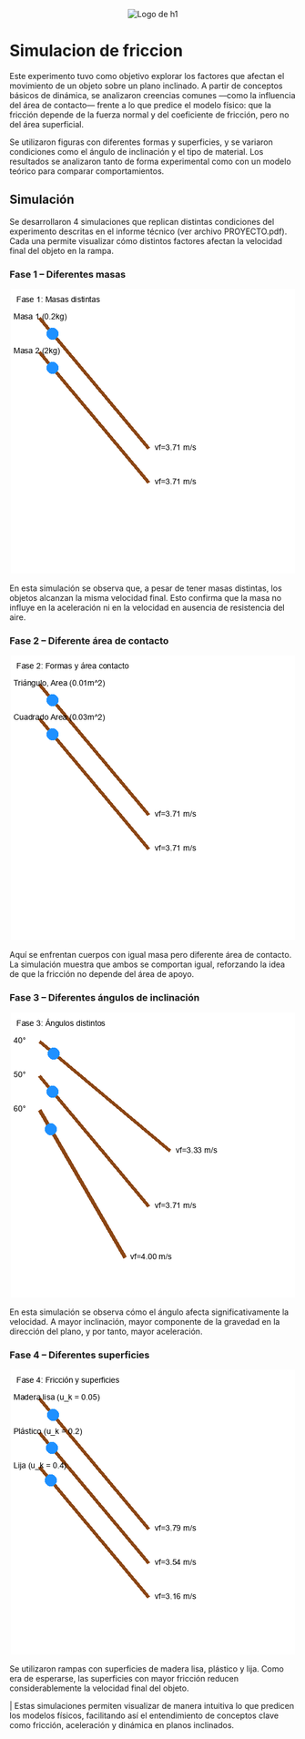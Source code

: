 <p align="center">
  <img width="150px" src="https://i.ibb.co/bXvzjXm/LOGO-h1.png" alt="Logo de h1">
</p>

# Simulacion de friccion

Este experimento tuvo como objetivo explorar los factores que afectan el movimiento de un objeto sobre un plano inclinado. A partir de conceptos básicos de dinámica, se analizaron creencias comunes —como la influencia del área de contacto— frente a lo que predice el modelo físico: que la fricción depende de la fuerza normal y del coeficiente de fricción, pero no del área superficial.

Se utilizaron figuras con diferentes formas y superficies, y se variaron condiciones como el ángulo de inclinación y el tipo de material. Los resultados se analizaron tanto de forma experimental como con un modelo teórico para comparar comportamientos.

## Simulación
Se desarrollaron 4 simulaciones que replican distintas condiciones del experimento descritas en el informe técnico (ver archivo PROYECTO.pdf). Cada una permite visualizar cómo distintos factores afectan la velocidad final del objeto en la rampa.

### Fase 1 – Diferentes masas

<p align="center">
    <img src="./gifs/fase1_rampa_abajo.gif">
</p> 

En esta simulación se observa que, a pesar de tener masas distintas, los objetos alcanzan la misma velocidad final. Esto confirma que la masa no influye en la aceleración ni en la velocidad en ausencia de resistencia del aire.

### Fase 2 – Diferente área de contacto

<p align="center">
    <img src="./gifs/fase2_rampa_abajo.gif">
</p> 

Aquí se enfrentan cuerpos con igual masa pero diferente área de contacto. La simulación muestra que ambos se comportan igual, reforzando la idea de que la fricción no depende del área de apoyo.

### Fase 3 – Diferentes ángulos de inclinación

<p align="center">
    <img src="./gifs/fase3_rampa_abajo.gif">
</p> 

En esta simulación se observa cómo el ángulo afecta significativamente la velocidad. A mayor inclinación, mayor componente de la gravedad en la dirección del plano, y por tanto, mayor aceleración.

### Fase 4 – Diferentes superficies

<p align="center">
    <img src="./gifs/fase4_rampa_abajo.gif">
</p> 

Se utilizaron rampas con superficies de madera lisa, plástico y lija. Como era de esperarse, las superficies con mayor fricción reducen considerablemente la velocidad final del objeto.

| Estas simulaciones permiten visualizar de manera intuitiva lo que predicen los modelos físicos, facilitando así el entendimiento de conceptos clave como fricción, aceleración y dinámica en planos inclinados.

